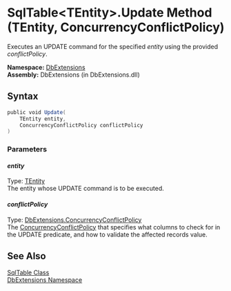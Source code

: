 SqlTable&lt;TEntity>.Update Method (TEntity, ConcurrencyConflictPolicy)
=======================================================================
Executes an UPDATE command for the specified *entity* using the provided *conflictPolicy*.

**Namespace:** [DbExtensions][1]  
**Assembly:** DbExtensions (in DbExtensions.dll)

Syntax
------

```csharp
public void Update(
	TEntity entity,
	ConcurrencyConflictPolicy conflictPolicy
)
```

### Parameters

#### *entity*
Type: [TEntity][2]  
The entity whose UPDATE command is to be executed.

#### *conflictPolicy*
Type: [DbExtensions.ConcurrencyConflictPolicy][3]  
The [ConcurrencyConflictPolicy][3] that specifies what columns to check for in the UPDATE predicate, and how to validate the affected records value.


See Also
--------
[SqlTable<TEntity> Class][2]  
[DbExtensions Namespace][1]  

[1]: ../README.md
[2]: README.md
[3]: ../ConcurrencyConflictPolicy/README.md